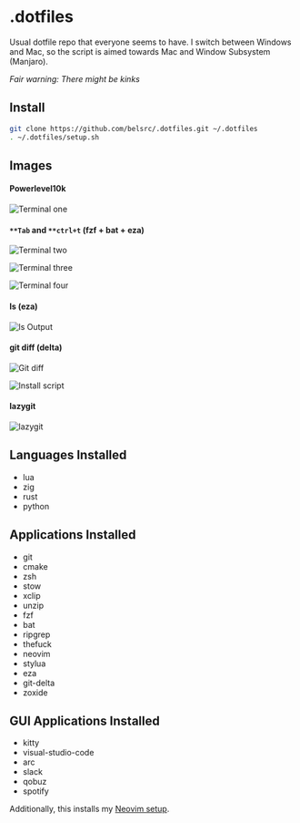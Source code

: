 # .dotfiles

Usual dotfile repo that everyone seems to have.
I switch between Windows and Mac, so the script is aimed towards Mac and Window Subsystem (Manjaro).

_Fair warning: There might be kinks_

## Install

```bash
git clone https://github.com/belsrc/.dotfiles.git ~/.dotfiles
. ~/.dotfiles/setup.sh
```

## Images

#### Powerlevel10k

![Terminal one](https://belsrc.github.io/gist-images/terminal/term-1.png)

#### `**Tab` and `**ctrl+t` (fzf + bat + eza)

![Terminal two](https://belsrc.github.io/gist-images/terminal/term-2.png)

![Terminal three](https://belsrc.github.io/gist-images/terminal/term-3.png)

![Terminal four](https://belsrc.github.io/gist-images/terminal/term-4.png)

#### ls (eza)

![ls Output](https://belsrc.github.io/gist-images/terminal/ls.png)

#### git diff (delta)

![Git diff](https://belsrc.github.io/gist-images/terminal/git-diff.png)

![Install script](https://belsrc.github.io/gist-images/terminal/nix-install.png)

#### lazygit

![lazygit](https://belsrc.github.io/gist-images/terminal/lazygit.png)

## Languages Installed

- lua
- zig
- rust
- python

## Applications Installed

- git
- cmake
- zsh
- stow
- xclip
- unzip
- fzf
- bat
- ripgrep
- thefuck
- neovim
- stylua
- eza
- git-delta
- zoxide

## GUI Applications Installed

- kitty
- visual-studio-code
- arc
- slack
- qobuz
- spotify

Additionally, this installs my [Neovim setup](https://github.com/belsrc/belstart.nvim).
